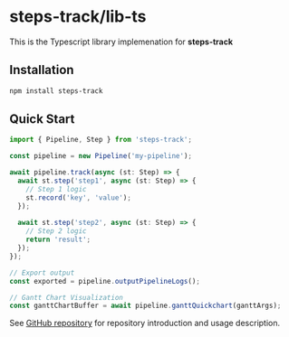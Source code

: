 # steps-track/lib-ts

This is the Typescript library implemenation for **steps-track**

## Installation

```bash
npm install steps-track
```

## Quick Start

```typescript
import { Pipeline, Step } from 'steps-track';

const pipeline = new Pipeline('my-pipeline');

await pipeline.track(async (st: Step) => {
  await st.step('step1', async (st: Step) => {
    // Step 1 logic
    st.record('key', 'value');
  });
  
  await st.step('step2', async (st: Step) => {
    // Step 2 logic
    return 'result';
  });
});

// Export output
const exported = pipeline.outputPipelineLogs();

// Gantt Chart Visualization
const ganttChartBuffer = await pipeline.ganttQuickchart(ganttArgs);
```

See [GitHub repository](https://github.com/lokwkin/steps-track#readme) for repository introduction and usage description.
